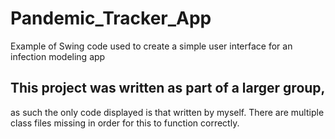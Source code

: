 # Pandemic_Tracker_App
Example of Swing code used to create a simple user interface for an infection modeling app

## This project was written as part of a larger group,
as such the only code displayed is that written by myself. There are multiple class files missing in order for this to function correctly.
